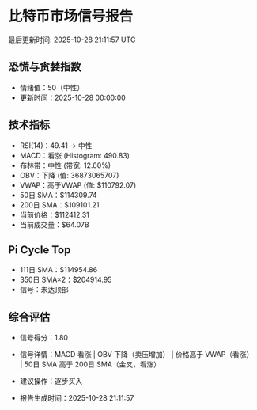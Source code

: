 # 比特币市场信号报告

最后更新时间: 2025-10-28 21:11:57 UTC

## 恐慌与贪婪指数
- 情绪值：50（中性）
- 更新时间：2025-10-28 00:00:00

## 技术指标
- RSI(14)：49.41 → 中性
- MACD：看涨 (Histogram: 490.83)
- 布林带：中性 (带宽: 12.60%)
- OBV：下降 (值: 36873065707)
- VWAP：高于VWAP (值: $110792.07)
- 50日 SMA：$114309.74
- 200日 SMA：$109101.21
- 当前价格：$112412.31
- 当前成交量：$64.07B

## Pi Cycle Top
- 111日 SMA：$114954.86
- 350日 SMA×2：$204914.95
- 信号：未达顶部

## 综合评估
- 信号得分：1.80
- 信号详情：MACD 看涨 | OBV 下降（卖压增加） | 价格高于 VWAP（看涨） | 50日 SMA 高于 200日 SMA（金叉，看涨）
- 建议操作：逐步买入

- 报告生成时间：2025-10-28 21:11:57